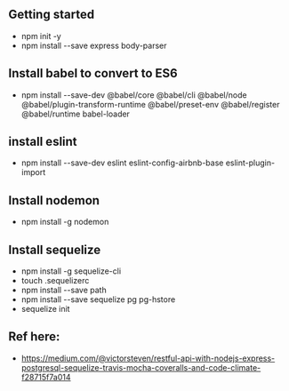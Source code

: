 ## Getting started  
- npm init -y  
- npm install --save express body-parser  


## Install babel to convert to ES6  
- npm install --save-dev @babel/core @babel/cli @babel/node @babel/plugin-transform-runtime @babel/preset-env @babel/register @babel/runtime babel-loader  

## install eslint  
- npm install --save-dev eslint eslint-config-airbnb-base eslint-plugin-import  

## Install nodemon  
- npm install -g nodemon  

## Install sequelize  
- npm install -g sequelize-cli  
- touch .sequelizerc  
- npm install --save path  
- npm install --save sequelize pg pg-hstore  
- sequelize init  








## Ref here:
- https://medium.com/@victorsteven/restful-api-with-nodejs-express-postgresql-sequelize-travis-mocha-coveralls-and-code-climate-f28715f7a014  